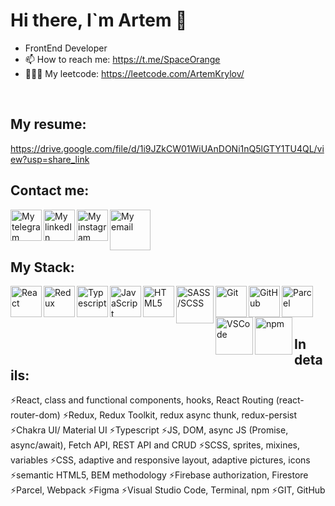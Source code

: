 # Hi there, I`m Artem 👋
- FrontEnd Developer
- 📫 How to reach me: https://t.me/SpaceOrange
- 👨🏻‍💻 My leetcode: https://leetcode.com/ArtemKrylov/
<br />

## My resume:
https://drive.google.com/file/d/1i9JZkCW01WiUAnDONi1nQ5lGTY1TU4QL/view?usp=share_link
<br />

## Contact me:
[<img src="https://user-images.githubusercontent.com/43321337/219869938-7b3098f4-58f4-453b-aa26-fe4b32af1140.png" alt="My telegram" width="50" align="left">](https://t.me/AKRay1994)
[<img src="https://user-images.githubusercontent.com/43321337/219869971-357eab9d-3a68-410a-a773-ef18336f7125.png" alt="My linkedIn" width="50" align="left">](https://www.linkedin.com/in/artem-krylov-3b0b37264/)
[<img src="https://user-images.githubusercontent.com/43321337/219869823-094bd0af-c405-4423-addc-22edf9f763fa.png" alt="My instagram" width="50" align="left">](https://www.instagram.com/_artem.krylov_/)
[<img src="https://user-images.githubusercontent.com/43321337/219870021-6d65f4f0-30ba-4ebc-9bd5-636e6928c19d.png" alt="My email" width="65" align="left">](mailto:krylovartem1994@gmail.com)
<br /><br /><br />

## My Stack: 
<img src="https://user-images.githubusercontent.com/43321337/219866601-af908721-d9b4-41e5-9383-91e7d12d3e35.png" alt="React" width="50" align="left">
<img src="https://user-images.githubusercontent.com/43321337/226206478-915de4ef-7fbd-46a9-ad21-64693c0f21e3.png" alt="Redux" width="50" align="left">
<img src="https://user-images.githubusercontent.com/43321337/234073507-09fe8b68-00eb-4a3f-b30a-b34f75c88dc2.png" alt="Typescript" width="50" align="left">
<img src="https://user-images.githubusercontent.com/43321337/219866397-6b61f244-773a-42ca-b973-b4ef7628c7a1.png" alt="JavaScript" width="50" align="left">
<img src="https://user-images.githubusercontent.com/43321337/219866896-20da6674-a568-47e5-be63-9e3b7ba202a7.png" alt="HTML5" width="50" align="left">
<img src="https://user-images.githubusercontent.com/43321337/219867313-1de1ff8a-ebd2-417b-ae1f-39f6510f64da.png" alt="SASS/SCSS" width="60" align="left">
<img src="https://user-images.githubusercontent.com/43321337/219866939-27a7a836-80e1-4179-a98c-d3d60624031d.png" alt="Git" width="50" align="left">
<img src="https://user-images.githubusercontent.com/43321337/219868904-d1f4f104-73b7-4242-bab8-5f23f90ff51d.png" alt="GitHub" width="50" align="left">
<img src="https://user-images.githubusercontent.com/43321337/219867040-af7a33df-b5ba-4f15-91f3-28a5017728fa.png" alt="Parcel" width="50" align="left">
<img src="https://user-images.githubusercontent.com/43321337/219867225-381e82c5-9b04-4a1b-945b-03e32e4dc4a1.png" alt="VSCode" width="60" align="left">
<img src="https://user-images.githubusercontent.com/43321337/219867418-29765c04-3645-49e8-9a6c-9383544a479f.png" alt="npm" width="60" align="left">
<br /><br /><br />


## In details:
  ⚡React, class and functional components, hooks, React Routing (react-router-dom)
  ⚡Redux, Redux Toolkit, redux async thunk, redux-persist
  ⚡Chakra UI/ Material UI
  ⚡Typescript
  ⚡JS, DOM, async JS (Promise, async/await), Fetch API, REST API and CRUD
  ⚡SCSS, sprites, mixines, variables
  ⚡CSS, adaptive and responsive layout, adaptive pictures, icons
  ⚡semantic HTML5, BEM methodology
  ⚡Firebase authorization, Firestore
  ⚡Parcel, Webpack
  ⚡Figma
  ⚡Visual Studio Code, Terminal, npm
  ⚡GIT, GitHub
  


<!--
**ArtemKrylov/ArtemKrylov** is a ✨ _special_ ✨ repository because its `README.md` (this file) appears on your GitHub profile.

Here are some ideas to get you started:

- 🔭 I’m currently working on ...
- 🌱 I’m currently learning ...
- 👯 I’m looking to collaborate on ...
- 🤔 I’m looking for help with ...
- 💬 Ask me about ...
- 📫 How to reach me: ...
- 😄 Pronouns: ...
- ⚡ Fun fact: ...
-->
